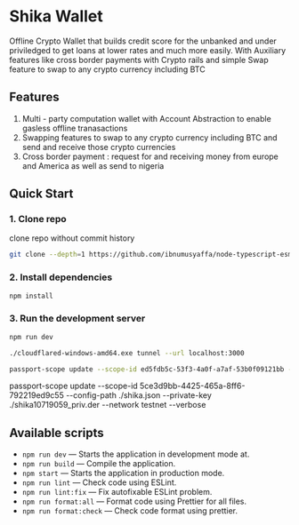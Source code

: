 # Shika Wallet 

Offline Crypto Wallet that builds credit score for the unbanked and under priviledged to get loans at lower rates and much more easily. With Auxiliary features like cross border payments with Crypto rails and simple Swap feature to swap to any crypto currency including BTC
## Features
1. Multi - party computation wallet with Account Abstraction to enable gasless offline tranasactions 
2. Swapping features to swap to any crypto currency including BTC and send and receive those crypto currencies 
3. Cross border payment : request for and receiving money from europe and America as well as send to nigeria 


## Quick Start

### 1. Clone repo

clone repo without commit history

```bash
git clone --depth=1 https://github.com/ibnumusyaffa/node-typescript-esm-starter my-project-name
```

### 2. Install dependencies

```bash
npm install
```

### 3. Run the development server

```bash
npm run dev
```

```bash
./cloudflared-windows-amd64.exe tunnel --url localhost:3000
```
``` bash
passport-scope update --scope-id ed5fdb5c-53f3-4a0f-a7af-53b0f09121bb --config-path ./<YOUR_CONFIG_FILE>.json --private-key ./<KEY_NAME>_priv.der --network testnet --verbose
```

passport-scope update --scope-id 5ce3d9bb-4425-465a-8ff6-792219ed9c55 --config-path ./shika.json --private-key ./shika10719059_priv.der --network testnet --verbose

## Available scripts

- `npm run dev` — Starts the application in development mode at.
- `npm run build` — Compile the application.
- `npm start` — Starts the application in production mode.
- `npm run lint` — Check code using ESLint.
- `npm run lint:fix` — Fix autofixable ESLint problem.
- `npm run format:all` — Format code using Prettier for all files.
- `npm run format:check` — Check code format using prettier.
